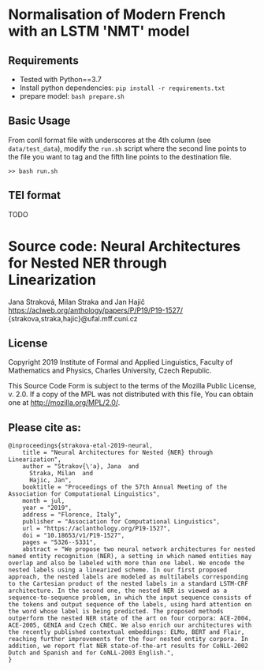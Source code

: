 # Normalisation of Modern French with an LSTM 'NMT' model

## Requirements

- Tested with Python==3.7
- Install python dependencies: `pip install -r requirements.txt`
- prepare model: `bash prepare.sh`

## Basic Usage

From conll format file with underscores at the 4th column (see `data/test_data`), modify the `run.sh` script where the second line points to the file you want to tag and the fifth line points to the destination file.

```
>> bash run.sh
```

## TEI format

TODO


Source code: Neural Architectures for Nested NER through Linearization
======================================================================
Jana Straková, Milan Straka and Jan Hajič
https://aclweb.org/anthology/papers/P/P19/P19-1527/
{strakova,straka,hajic}@ufal.mff.cuni.cz

License
-------

Copyright 2019 Institute of Formal and Applied Linguistics, Faculty of
Mathematics and Physics, Charles University, Czech Republic.

This Source Code Form is subject to the terms of the Mozilla Public
License, v. 2.0. If a copy of the MPL was not distributed with this
file, You can obtain one at http://mozilla.org/MPL/2.0/.

Please cite as:
---------------

```
@inproceedings{strakova-etal-2019-neural,
    title = "Neural Architectures for Nested {NER} through Linearization",
    author = "Strakov{\'a}, Jana  and
      Straka, Milan  and
      Hajic, Jan",
    booktitle = "Proceedings of the 57th Annual Meeting of the Association for Computational Linguistics",
    month = jul,
    year = "2019",
    address = "Florence, Italy",
    publisher = "Association for Computational Linguistics",
    url = "https://aclanthology.org/P19-1527",
    doi = "10.18653/v1/P19-1527",
    pages = "5326--5331",
    abstract = "We propose two neural network architectures for nested named entity recognition (NER), a setting in which named entities may overlap and also be labeled with more than one label. We encode the nested labels using a linearized scheme. In our first proposed approach, the nested labels are modeled as multilabels corresponding to the Cartesian product of the nested labels in a standard LSTM-CRF architecture. In the second one, the nested NER is viewed as a sequence-to-sequence problem, in which the input sequence consists of the tokens and output sequence of the labels, using hard attention on the word whose label is being predicted. The proposed methods outperform the nested NER state of the art on four corpora: ACE-2004, ACE-2005, GENIA and Czech CNEC. We also enrich our architectures with the recently published contextual embeddings: ELMo, BERT and Flair, reaching further improvements for the four nested entity corpora. In addition, we report flat NER state-of-the-art results for CoNLL-2002 Dutch and Spanish and for CoNLL-2003 English.",
}
```
